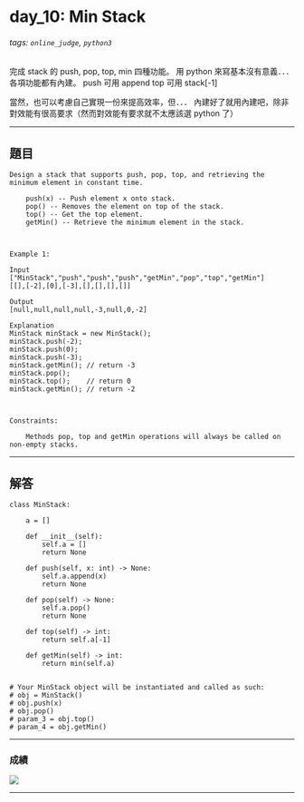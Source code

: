 # day_10: Min Stack

###### tags: `online_judge`, `python3`

完成 stack 的 push, pop, top, min 四種功能。
用 python 來寫基本沒有意義．．．各項功能都有內建。
push 可用 append
top 可用 stack[-1]

當然，也可以考慮自己實現一份來提高效率，但．．．
內建好了就用內建吧，除非對效能有很高要求（然而對效能有要求就不太應該選 python 了）

---

## 題目

```
Design a stack that supports push, pop, top, and retrieving the minimum element in constant time.

    push(x) -- Push element x onto stack.
    pop() -- Removes the element on top of the stack.
    top() -- Get the top element.
    getMin() -- Retrieve the minimum element in the stack.

 

Example 1:

Input
["MinStack","push","push","push","getMin","pop","top","getMin"]
[[],[-2],[0],[-3],[],[],[],[]]

Output
[null,null,null,null,-3,null,0,-2]

Explanation
MinStack minStack = new MinStack();
minStack.push(-2);
minStack.push(0);
minStack.push(-3);
minStack.getMin(); // return -3
minStack.pop();
minStack.top();    // return 0
minStack.getMin(); // return -2

 

Constraints:

    Methods pop, top and getMin operations will always be called on non-empty stacks.
```

---

## 解答

```python=
class MinStack:
    
    a = []
    
    def __init__(self):
        self.a = []
        return None
        
    def push(self, x: int) -> None:
        self.a.append(x)
        return None

    def pop(self) -> None:
        self.a.pop()
        return None

    def top(self) -> int:
        return self.a[-1]

    def getMin(self) -> int:
        return min(self.a)


# Your MinStack object will be instantiated and called as such:
# obj = MinStack()
# obj.push(x)
# obj.pop()
# param_3 = obj.top()
# param_4 = obj.getMin()
```

---
### 成績

![](https://i.imgur.com/48NEruw.png)

---